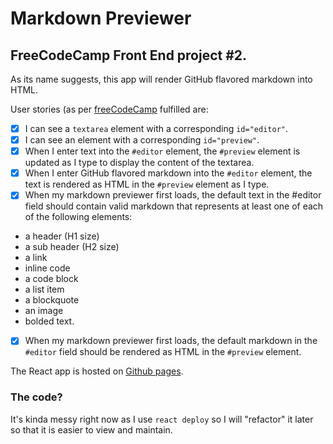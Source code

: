 # Markdown Previewer
## FreeCodeCamp Front End project #2.

As its name suggests, this app will render GitHub flavored markdown into HTML.

User stories (as per [freeCodeCamp](https://learn.freecodecamp.org/front-end-libraries/front-end-libraries-projects/build-a-markdown-previewer) fulfilled are: 
- [x] I can see a `textarea` element with a corresponding `id="editor"`.
- [x] I can see an element with a corresponding `id="preview"`.
- [x] When I enter text into the `#editor` element, the `#preview` element is updated as I type to display the content of the textarea.
- [x] When I enter GitHub flavored markdown into the `#editor` element, the text is rendered as HTML in the `#preview` element as I type.
- [x]  When my markdown previewer first loads, the default text in the #editor field should contain valid markdown that represents at least one of each of the following elements: 
- a header (H1 size)
- a sub header (H2 size) 
- a link 
- inline code
- a code block
- a list item
- a blockquote
- an image
- bolded text.
- [x]  When my markdown previewer first loads, the default markdown in the `#editor` field should be rendered as HTML in the `#preview` element.

The React app is hosted on [Github pages](https://charaekeow.github.io/markdownPreviewer/).

### The code?
It's kinda messy right now as I use `react deploy` so I will "refactor" it later so that it is easier to view and maintain.
